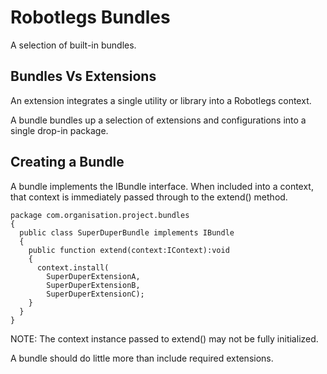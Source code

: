 # Robotlegs Bundles

A selection of built-in bundles.

## Bundles Vs Extensions

An extension integrates a single utility or library into a Robotlegs context.

A bundle bundles up a selection of extensions and configurations into a single drop-in package.

## Creating a Bundle

A bundle implements the IBundle interface. When included into a context, that context is immediately passed through to the extend() method.

```as3
package com.organisation.project.bundles
{
  public class SuperDuperBundle implements IBundle
  {
    public function extend(context:IContext):void
    {
      context.install(
        SuperDuperExtensionA,
        SuperDuperExtensionB,
        SuperDuperExtensionC);
    }
  }
}
```

NOTE: The context instance passed to extend() may not be fully initialized.

A bundle should do little more than include required extensions.


